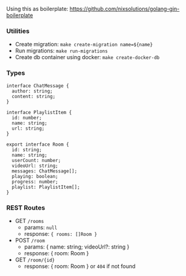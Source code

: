 Using this as boilerplate: https://github.com/nixsolutions/golang-gin-boilerplate

### Utilities
- Create migration: `make create-migration name=${name}`
- Run migrations: `make run-migrations`
- Create db container using docker: `make create-docker-db`

### Types
```
interface ChatMessage {
  author: string;
  content: string;
}

interface PlaylistItem {
  id: number;
  name: string;
  url: string;
}

export interface Room {
  id: string;
  name: string;
  userCount: number;
  videoUrl: string;
  messages: ChatMessage[];
  playing: boolean;
  progress: number;
  playlist: PlaylistItem[];
}
```

### REST Routes
- GET `/rooms`
  - params: `null`
  - response: `{ rooms: []Room }`
- POST `/room`
  - params: { name: string; videoUrl?: string }
  - response: { room: Room }
- GET `/room/{id}`
  - response: { room: Room } or `404` if not found    
